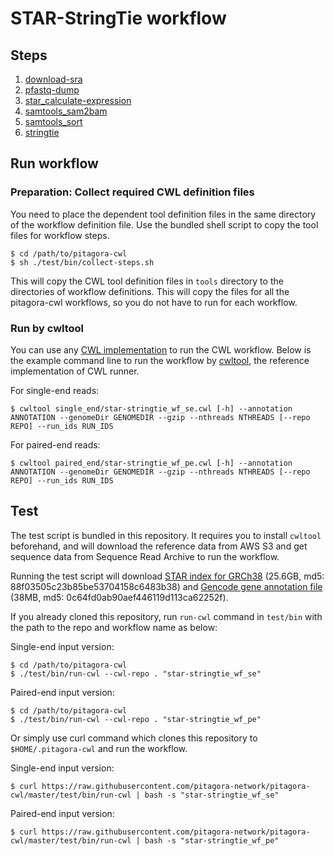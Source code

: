 # STAR-StringTie workflow

## Steps

1. [download-sra](/tools/download-sra)
2. [pfastq-dump](/tools/pfastq-dump)
3. [star_calculate-expression](/tools/star/calculate-expression)
4. [samtools_sam2bam](/tools/samtools/sam2bam)
5. [samtools_sort](/tools/samtools/sort)
6. [stringtie](/tools/stringtie)

## Run workflow

### Preparation: Collect required CWL definition files

You need to place the dependent tool definition files in the same directory of the workflow definition file. Use the bundled shell script to copy the tool files for workflow steps.

```
$ cd /path/to/pitagora-cwl
$ sh ./test/bin/collect-steps.sh
```

This will copy the CWL tool definition files in `tools` directory to the directories of workflow definitions. This will copy the files for all the pitagora-cwl workflows, so you do not have to run for each workflow.

### Run by cwltool

You can use any [CWL implementation](https://www.commonwl.org/#Implementations) to run the CWL workflow. Below is the example command line to run the workflow by [cwltool](https://github.com/common-workflow-language/cwltool/), the reference implementation of CWL runner.

For single-end reads:

```
$ cwltool single_end/star-stringtie_wf_se.cwl [-h] --annotation ANNOTATION --genomeDir GENOMEDIR --gzip --nthreads NTHREADS [--repo REPO] --run_ids RUN_IDS
```

For paired-end reads:

```
$ cwltool paired_end/star-stringtie_wf_pe.cwl [-h] --annotation ANNOTATION --genomeDir GENOMEDIR --gzip --nthreads NTHREADS [--repo REPO] --run_ids RUN_IDS
```

## Test

The test script is bundled in this repository. It requires you to install `cwltool` beforehand, and will download the reference data from AWS S3 and get sequence data from Sequence Read Archive to run the workflow.

Running the test script will download [STAR index for GRCh38](https://s3.amazonaws.com/nig-reference/GRCh38/star_index/star_GRCh38.tar.gz) (25.6GB, md5: 88f03505c23b85be53704158c6483b38) and [Gencode gene annotation file](https://s3.amazonaws.com/nig-reference/GRCh38/gencode_v28_annotation/gencode.v28.annotation.gtf.gz) (38MB, md5: 0c64fd0ab90aef446119d113ca62252f).

If you already cloned this repository, run `run-cwl` command in `test/bin` with the path to the repo and workflow name as below:

Single-end input version:

```
$ cd /path/to/pitagora-cwl
$ ./test/bin/run-cwl --cwl-repo . "star-stringtie_wf_se"
```

Paired-end input version:

```
$ cd /path/to/pitagora-cwl
$ ./test/bin/run-cwl --cwl-repo . "star-stringtie_wf_pe"
```

Or simply use curl command which clones this repository to `$HOME/.pitagora-cwl` and run the workflow.

Single-end input version:

```
$ curl https://raw.githubusercontent.com/pitagora-network/pitagora-cwl/master/test/bin/run-cwl | bash -s "star-stringtie_wf_se"
```

Paired-end input version:

```
$ curl https://raw.githubusercontent.com/pitagora-network/pitagora-cwl/master/test/bin/run-cwl | bash -s "star-stringtie_wf_pe"
```
